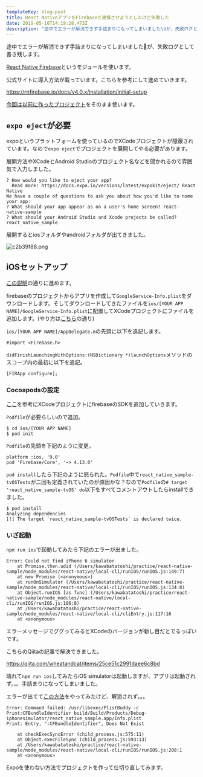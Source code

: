 ```yaml
---
templateKey: blog-post
title: React NativeアプリをFirebaseと連携させようとしたけど失敗した
date: 2019-05-16T14:19:28.473Z
description: "途中でエラーが解消できず手詰まりになってしまいました\bが、失敗ログとして書き残します。"
---
```

途中でエラーが解消できず手詰まりになってしまいましたが、失敗ログとして書き残します。

[React Native Firebase](https://github.com/invertase/react-native-firebase)というモジュールを使います。

公式サイトに導入方法が載っています。こちらを参考にして進めていきます。

https://rnfirebase.io/docs/v4.0.x/installation/initial-setup

[今回は以前に作ったプロジェクト](https://blog.kwst.site/201904293924/)をそのまま使います。

## `expo eject`が必要

expoというプラットフォームを使っているのでXCodeプロジェクトが隠蔽されています。なので`expo eject`でプロジェクトを展開してやる必要があります。

展開方法やXCodeとAndroid Studioのプロジェクト名などを聞かれるので雰囲気で入力しました。

```
? How would you like to eject your app?
  Read more: https://docs.expo.io/versions/latest/expokit/eject/ React Native
We have a couple of questions to ask you about how you'd like to name your app:
? What should your app appear as on a user's home screen? react-native-sample
? What should your Android Studio and Xcode projects be called? react_native_sample
```

展開するとiosフォルダやandroidフォルダが出てきました。

![c2b39f88.png](/img/c2b39f88.png)

## iOSセットアップ

[この説明](https://rnfirebase.io/docs/v4.0.x/installation/ios#1.2.-Initialise-Firebase)の通りに進めます。

firebaseのプロジェクトからアプリを作成して`GoogleService-Info.plist`をダウンロードします。そしてダウンロードしてきたファイルを`ios/[YOUR APP NAME]/GoogleService-Info.plist`に配置してXCodeプロジェクトにファイルを追加します。(やり方は[こちら](https://blog.kwst.site/201904293924/)の通り)

`ios/[YOUR APP NAME]/AppDelegate.m`の先頭に以下を追記します。

```
#import <Firebase.h>
```

`didFinishLaunchingWithOptions:(NSDictionary *)launchOptions`メソッドのスコープ内の最初に以下を追記。

```
[FIRApp configure];
```

### Cocoapodsの設定

[ここ](https://firebase.google.com/docs/ios/setup#add_the_sdk)を参考にXCodeプロジェクトにfirebaseのSDKを追加していきます。

`Podfile`が必要らしいので追加。

```
$ cd ios/[YOUR APP NAME]
$ pod init
```

`Podfile`の先頭を下記のように変更。

```
platform :ios, '9.0'
pod 'Firebase/Core', '~> 4.13.0'
```

`pod install`したら下記のように怒られた。`Podfile`中で`react_native_sample-tvOSTests`が二回も定義されていたのが原因かな？なので`Podfile`の`# target 'react_native_sample-tvOS' do`以下をすべてコメントアウトしたらinstallできました。

```
$ pod install
Analyzing dependencies
[!] The target `react_native_sample-tvOSTests` is declared twice.
```

### いざ起動

`npm run ios`で起動してみたら下記のエラーが出ました。

```
Error: Could not find iPhone 6 simulator
    at Promise.then.udid (/Users/kawabatatoshi/practice/react-native-sample/node_modules/react-native/local-cli/runIOS/runIOS.js:149:7)
    at new Promise (<anonymous>)
    at runOnSimulator (/Users/kawabatatoshi/practice/react-native-sample/node_modules/react-native/local-cli/runIOS/runIOS.js:134:8)
    at Object.runIOS [as func] (/Users/kawabatatoshi/practice/react-native-sample/node_modules/react-native/local-cli/runIOS/runIOS.js:106:8)
    at /Users/kawabatatoshi/practice/react-native-sample/node_modules/react-native/local-cli/cliEntry.js:117:16
    at <anonymous>
```

エラーメッセージでググってみるとXCodeのバージョンが新し目だとでるっぽいです。

こちらのQiitaの記事で解決できました。

https://qiita.com/wheatandcat/items/25ce51c2991daee6c8bd

晴れて`npm run ios`してみたらiOS simulatorは起動しますが、アプリは起動されず。。。手詰まりになってしまいました。

エラーが出てて[この方法](https://qiita.com/gki/items/ad5bb0af398bfea438ff)をやってみたけど、解消されず。。。

```
Error: Command failed: /usr/libexec/PlistBuddy -c Print:CFBundleIdentifier build/Build/Products/Debug-iphonesimulator/react_native_sample.app/Info.plist
Print: Entry, ":CFBundleIdentifier", Does Not Exist

    at checkExecSyncError (child_process.js:575:11)
    at Object.execFileSync (child_process.js:593:13)
    at /Users/kawabatatoshi/practice/react-native-sample/node_modules/react-native/local-cli/runIOS/runIOS.js:208:1
    at <anonymous>
```

Expoを使わない方法でプロジェクトを作って仕切り直してみます。
